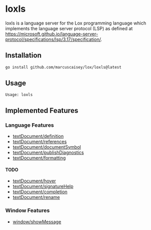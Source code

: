 # loxls

loxls is a language server for the Lox programming language which implements the language server
protocol (LSP) as defined at
https://microsoft.github.io/language-server-protocol/specifications/lsp/3.17/specification/.

## Installation

```sh
go install github.com/marcuscaisey/lox/loxls@latest
```

## Usage

```
Usage: loxls
```
## Implemented Features

### Language Features
* [textDocument/definition](https://microsoft.github.io/language-server-protocol/specifications/lsp/3.17/specification/#textDocument_definition)
* [textDocument/references](https://microsoft.github.io/language-server-protocol/specifications/lsp/3.17/specification/#textDocument_references)
* [textDocument/documentSymbol](https://microsoft.github.io/language-server-protocol/specifications/lsp/3.17/specification/#textDocument_documentSymbol)
* [textDocument/publishDiagnostics](https://microsoft.github.io/language-server-protocol/specifications/lsp/3.17/specification/#textDocument_publishDiagnostics)
* [textDocument/formatting](https://microsoft.github.io/language-server-protocol/specifications/lsp/3.17/specification/#textDocument_formatting)

#### TODO
* [textDocument/hover](https://microsoft.github.io/language-server-protocol/specifications/lsp/3.17/specification/#textDocument_hover)
* [textDocument/signatureHelp](https://microsoft.github.io/language-server-protocol/specifications/lsp/3.17/specification/#textDocument_signatureHelp)
* [textDocument/completion](https://microsoft.github.io/language-server-protocol/specifications/lsp/3.17/specification/#textDocument_completion)
* [textDocument/rename](https://microsoft.github.io/language-server-protocol/specifications/lsp/3.17/specification/#textDocument_rename)

### Window Features
* [window/showMessage](https://microsoft.github.io/language-server-protocol/specifications/lsp/3.17/specification/#window_showMessage)
